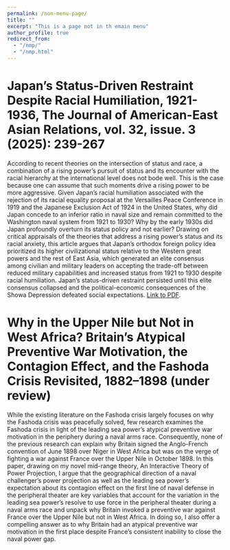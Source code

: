 ```yaml
---
permalink: /non-menu-page/
title: ""
excerpt: "This is a page not in th emain menu"
author_profile: true
redirect_from: 
  - "/nmp/"
  - "/nmp.html"
---
```


Japan’s Status-Driven Restraint Despite Racial Humiliation, 1921-1936, The Journal of American-East Asian Relations, vol. 32, issue. 3 (2025): 239-267
======

According to recent theories on the intersection of status and race, a combination
of a rising power’s pursuit of status and its encounter with the racial hierarchy at
the international level does not bode well. This is the case because one can assume
that such moments drive a rising power to be more aggressive. Given Japan’s racial
humiliation associated with the rejection of its racial equality proposal at the Versailles
Peace Conference in 1919 and the Japanese Exclusion Act of 1924 in the United States,
why did Japan concede to an inferior ratio in naval size and remain committed to
the Washington naval system from 1921 to 1930? Why by the early 1930s did Japan
profoundly overturn its status policy and not earlier? Drawing on critical appraisals
of the theories that address a rising power’s status and its racial anxiety, this article
argues that Japan’s orthodox foreign policy idea prioritized its higher civilizational
status relative to the Western great powers and the rest of East Asia, which generated
an elite consensus among civilian and military leaders on accepting the trade-off
between reduced military capabilities and increased status from 1921 to 1930 despite
racial humiliation. Japan’s status-driven restraint persisted until this elite consensus
collapsed and the political-economic consequences of the Showa Depression defeated
social expectations. [Link to PDF](url:https://inhwan-oh.github.io/files/JAER-article_Oh_2025.pdf/).


Why in the Upper Nile but Not in West Africa? Britain’s Atypical Preventive War Motivation, the Contagion Effect, and the Fashoda Crisis Revisited, 1882–1898 (under review)
======

While the existing literature on the Fashoda crisis largely focuses on why the Fashoda crisis was peacefully solved, few research examines the Fashoda crisis in light of the leading sea power’s atypical preventive war motivation in the periphery during a naval arms race. Consequently, none of the previous research can explain why Britain signed the Anglo-French convention of June 1898 over Niger in West Africa but was on the verge of fighting a war against France over the Upper Nile in October 1898. In this paper, drawing on my novel mid-range theory, An Interactive Theory of Power Projection, I argue that the geographical direction of a naval challenger’s power projection as well as the leading sea power’s expectation about its contagion effect on the first line of naval defense in the peripheral theater are key variables that account for the variation in the leading sea power’s resolve to use force in the peripheral theater during a naval arms race and unpack why Britain invoked a preventive war against France over the Upper Nile but not in West Africa. In doing so, I also offer a compelling answer as to why Britain had an atypical preventive war motivation in the first place despite France’s consistent inability to close the naval power gap. 

